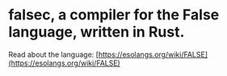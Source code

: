 # falsec, a compiler for the False language, written in Rust.

Read about the language: [https://esolangs.org/wiki/FALSE](https://esolangs.org/wiki/FALSE)
